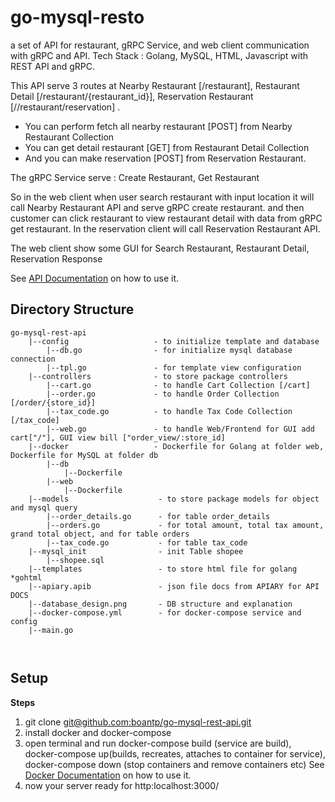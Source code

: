 # go-mysql-resto
a set of API for restaurant, gRPC Service, and web client communication with gRPC and API. Tech Stack : Golang, MySQL, HTML, Javascript with REST API and gRPC.

This API serve 3 routes at Nearby Restaurant [/restaurant], Restaurant Detail [/restaurant/{restaurant_id}], Reservation Restaurant [//restaurant/reservation] .
- You can perform fetch all nearby restaurant [POST] from Nearby Restaurant Collection
- You can get detail restaurant [GET] from Restaurant Detail Collection
- And you can make reservation [POST] from Reservation Restaurant.

The gRPC Service serve : Create Restaurant, Get Restaurant

So in the web client when user search restaurant with input location it will call Nearby Restaurant API and serve gRPC create restaurant. and then customer can click restaurant to view restaurant detail with data from gRPC get restaurant. In the reservation client will call Reservation Restaurant API.

The web client show some GUI for Search Restaurant, Restaurant Detail, Reservation Response

See [API Documentation](https://github.com/boantp/go-mysql-resto/blob/master/apiary.apib) on how to use it.

## Directory Structure
```
go-mysql-rest-api
    |--config                   - to initialize template and database
        |--db.go                - for initialize mysql database connection
        |--tpl.go               - for template view configuration
    |--controllers              - to store package controllers
        |--cart.go              - to handle Cart Collection [/cart]
        |--order.go             - to handle Order Collection [/order/{store_id}]
        |--tax_code.go          - to handle Tax Code Collection [/tax_code]
        |--web.go               - to handle Web/Frontend for GUI add cart["/"], GUI view bill ["order_view/:store_id]
    |--docker                   - Dockerfile for Golang at folder web, Dockerfile for MySQL at folder db
        |--db
            |--Dockerfile
        |--web
            |--Dockerfile
    |--models                    - to store package models for object and mysql query
        |--order_details.go      - for table order_details
        |--orders.go             - for total amount, total tax amount, grand total object, and for table orders
        |--tax_code.go           - for table tax_code
    |--mysql_init                - init Table shopee
        |--shopee.sql
    |--templates                 - to store html file for golang *gohtml
    |--apiary.apib               - json file docs from APIARY for API DOCS
    |--database_design.png       - DB structure and explanation
    |--docker-compose.yml        - for docker-compose service and config
    |--main.go                   

  
```

## Setup

**Steps**
1. git clone [git@github.com:boantp/go-mysql-rest-api.git](git@github.com:boantp/go-mysql-rest-api.git)
2. install docker and docker-compose 
3. open terminal and run docker-compose build (service are build), docker-compose up(builds, recreates, attaches to container for service), docker-compose down (stop containers and remove containers etc) See [Docker Documentation](https://docs.docker.com/compose/reference/build/) on how to use it.
4. now your server ready for http:localhost:3000/
